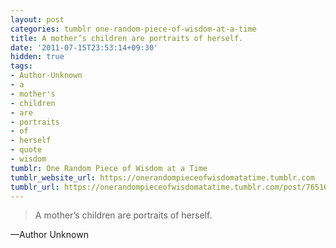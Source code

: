 ```yaml
---
layout: post
categories: tumblr one-random-piece-of-wisdom-at-a-time
title: A mother’s children are portraits of herself.
date: '2011-07-15T23:53:14+09:30'
hidden: true
tags:
- Author-Unknown
- a
- mother's
- children
- are
- portraits
- of
- herself
- quote
- wisdom
tumblr: One Random Piece of Wisdom at a Time
tumblr_website_url: https://onerandompieceofwisdomatatime.tumblr.com
tumblr_url: https://onerandompieceofwisdomatatime.tumblr.com/post/7651624201/a-mothers-children-are-portraits-of-herself
---
```

> A mother’s children are portraits of herself.

—Author Unknown
